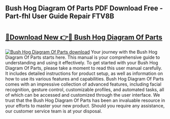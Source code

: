 ## Bush Hog Diagram Of Parts PDF Download Free - Part-fhI User Guide Repair FTV8B

# <h2><a href="http://dfqsa1s.blite.top/?on=Bush+Hog+Diagram+Of+Parts">🔗Download New 👉🔴 Bush Hog Diagram Of Parts</a></h2>

[![Bush Hog Diagram Of Parts download](https://i.imgur.com/lujVjoI.png)](http://dfqsa1s.blite.top/?on=Bush+Hog+Diagram+Of+Parts)
Your journey with the Bush Hog Diagram Of Parts starts here. This manual is your comprehensive guide to understanding and using it effectively. To get started with your Bush Hog Diagram Of Parts, please take a moment to read this user manual carefully. It includes detailed instructions for product setup, as well as information on how to use its various features and capabilities. Bush Hog Diagram Of Parts comes with an impressive collection of advanced features, including facial recognition, gesture control, customizable profiles, and automated tasks, all of which can be accessed and customized through the user interface. We trust that the Bush Hog Diagram Of Parts has been an invaluable resource in your efforts to master your new product. Should you require any assistance, our customer service team is at your disposal.
